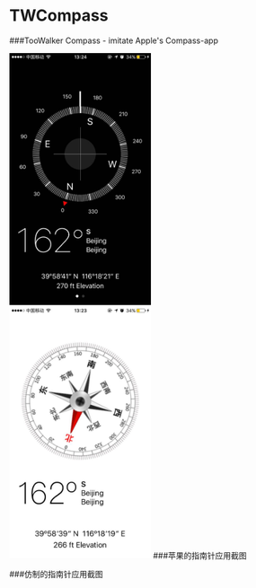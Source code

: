 # TWCompass
###TooWalker Compass - imitate Apple's Compass-app


<img src="https://github.com/TooWalker/TWCompass/raw/master/screenshots/AppleCompass.jpg" width="50%" height="50%"> <img src="https://github.com/TooWalker/TWCompass/raw/master/screenshots/SelfCompass.jpg" width="50%" height="50%">
###苹果的指南针应用截图

###仿制的指南针应用截图
